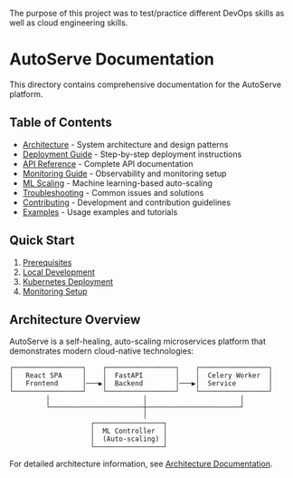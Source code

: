 The purpose of this project was to test/practice different DevOps skills as well as cloud engineering skills.

# AutoServe Documentation

This directory contains comprehensive documentation for the AutoServe platform.

## Table of Contents

- [Architecture](./architecture.md) - System architecture and design patterns
- [Deployment Guide](./deployment-guide.md) - Step-by-step deployment instructions
- [API Reference](./api-reference.md) - Complete API documentation
- [Monitoring Guide](./monitoring-guide.md) - Observability and monitoring setup
- [ML Scaling](./ml-scaling.md) - Machine learning-based auto-scaling
- [Troubleshooting](./troubleshooting.md) - Common issues and solutions
- [Contributing](./contributing.md) - Development and contribution guidelines
- [Examples](./examples/) - Usage examples and tutorials

## Quick Start

1. [Prerequisites](./deployment-guide.md#prerequisites)
2. [Local Development](./deployment-guide.md#local-development)
3. [Kubernetes Deployment](./deployment-guide.md#kubernetes-deployment)
4. [Monitoring Setup](./monitoring-guide.md)

## Architecture Overview

AutoServe is a self-healing, auto-scaling microservices platform that demonstrates modern cloud-native technologies:

```
┌─────────────────┐    ┌─────────────────┐    ┌─────────────────┐
│   React SPA     │    │  FastAPI        │    │  Celery Worker  │
│   Frontend      │───▶│  Backend        │───▶│  Service        │
└─────────────────┘    └─────────────────┘    └─────────────────┘
         │                       │                       │
         └───────────────────────┼───────────────────────┘
                                 │
                    ┌─────────────────┐
                    │  ML Controller  │
                    │  (Auto-scaling) │
                    └─────────────────┘
```

For detailed architecture information, see [Architecture Documentation](./architecture.md).



